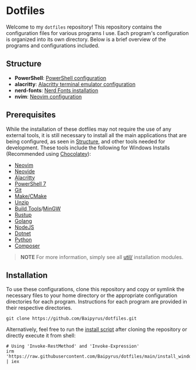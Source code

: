 # Dotfiles

Welcome to my `dotfiles` repository! This repository contains the configuration files
for various programs I use. Each program's configuration is organized into its own
directory. Below is a brief overview of the programs and configurations included.

## Structure

- **PowerShell**: [PowerShell configuration](./PowerShell)
- **alacritty**: [Alacritty terminal emulator configuration](./alacritty)
- **nerd-fonts**: [Nerd Fonts installation](./nerd-fonts)
- **nvim**: [Neovim configuration](./nvim)

## Prerequisites

While the installation of these dotfiles may not require the use of any external
tools, it is still necessary to install all the main applications that are being
configured, as seen in [Structure](#structure), and other tools needed for development.
These tools include the following for Windows Installs (Recommended using [Chocolatey](https://chocolatey.org/)):

- [Neovim](https://neovim.io/)
- [Neovide](https://neovide.dev/)
- [Alacritty](https://alacritty.org/)
- [PowerShell 7](https://github.com/PowerShell/PowerShell)
- [Git](https://git-scm.com/downloads)
- [Make/CMake](https://cmake.org/)
- [Unzip](https://community.chocolatey.org/packages/unzip)
- [Build Tools](https://github.com/bycloudai/InstallVSBuildToolsWindows)/[MinGW](https://www.mingw-w64.org/downloads/)
- [Rustup](https://www.rust-lang.org/tools/install)
- [Golang](https://go.dev/dl/)
- [NodeJS](https://nodejs.org/en)
- [Dotnet](https://dotnet.microsoft.com/en-us/)
- [Python](https://www.python.org/)
- [Composer](https://getcomposer.org/)

> **NOTE**
> For more information, simply see all [util/](./util) installation modules.

## Installation

To use these configurations, clone this repository and copy or symlink the necessary
files to your home directory or the appropriate configuration directories for each
program. Instructions for each program are provided in their respective directories.

```pwsh
git clone https://github.com/Baipyrus/dotfiles.git
```

Alternatively, feel free to run the [install script](./install_windows.ps1) after
cloning the repository or directly execute it from shell:

```pwsh
# Using 'Invoke-RestMethod' and 'Invoke-Expression'
irm 'https://raw.githubusercontent.com/Baipyrus/dotfiles/main/install_windows.ps1' | iex
```

